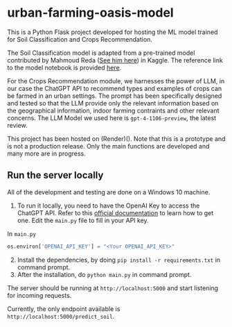 # urban-farming-oasis-model
This is a Python Flask project developed for hosting the ML model trained for Soil Classification and Crops Recommendation.

The Soil Classification model is adapted from a pre-trained model contributed by Mahmoud Reda ([See him here](https://www.kaggle.com/mahmoudreda55)) in Kaggle.
The reference link to the model notebook is provided [here](https://www.kaggle.com/code/mahmoudreda55/soil-classification/notebook).

For the Crops Recommendation module, we harnesses the power of LLM, in our case the ChatGPT API to recommend types and examples of crops can be farmed in an urban settings. 
The prompt has been specifically designed and tested so that the LLM provide only the relevant information based on the geographical information, indoor farming contraints and other relevant concerns.
The LLM Model we used here is `gpt-4-1106-preview`, the latest review.

This project has been hosted on (Render)(). Note that this is a prototype and is not a production release. Only the main functions are developed and many more are in progress.

## Run the server locally
All of the development and testing are done on a Windows 10 machine.
1. To run it locally, you need to have the OpenAI Key to access the ChatGPT API. Refer to this [official documentation](https://help.openai.com/en/articles/4936850-where-do-i-find-my-api-key) to learn how to get one.
Edit the  `main.py` file to fill in your API key.

In `main.py`
```python
os.environ['OPENAI_API_KEY'] = "<Your OPENAI_API_KEY>"
```

2. Install the dependencies, by doing `pip install -r requirements.txt` in command prompt.
3. After the installation, do `python main.py` in command prompt.

The server should be running at `http://localhost:5000` and start listening for incoming requests.

Currently, the only endpoint available is `http://localhost:5000/predict_soil`.

